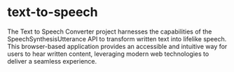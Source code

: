 # text-to-speech
The Text to Speech Converter project harnesses the capabilities of the SpeechSynthesisUtterance API to transform written text into lifelike speech. This browser-based application provides an accessible and intuitive way for users to hear written content, leveraging modern web technologies to deliver a seamless experience.
